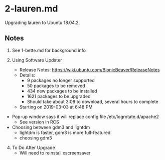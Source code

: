 
# 2-lauren.md

Upgrading lauren to Ubuntu 18.04.2.

## Notes

1. See 1-bette.md for background info

2. Using Software Updater
   - Release Notes: https://wiki.ubuntu.com/BionicBeaver/ReleaseNotes
   - Details:
     - 9 packages no longer supported
     - 50 packages to be removed
     - 434 new packages to be installed
     - 1621 packages to be upgraded
     - Should take about 3:08 to download, several hours to complete
   - Starting on 2019-03-03 at 6:48 PM
  - Pop-up window says it will replace config file /etc/logrotate.d/apache2
    - See version in RCS
  - Choosing between gdm3 and lightdm
     - lightdm is faster, gdm3 is more full-featured
     - choosing gdm3

4. To Do After Upgrade
   - Will need to reinstall xscreensaver

